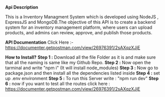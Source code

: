**Api Description**

This is a Inventory Managment System which is developed using NodeJS , ExpressJS and MongoDB.The objective of this API is to create a backend system for an inventory management platform, where users can upload products, and admins can review, approve, and publish those products.

**API Documentation**
Click Here :- https://documenter.getpostman.com/view/26976391/2sAXqzXJjE

**How to Install?**
**Step 1 :** Download all the file Folder as it is and make sure that all the naming is same like my Github Repo.
**Step 2 :** Now open the tarminal and write "npm i" (It will install node_modules)
**Step 3 :** Now go to package.json and then install all the dependencies listed inside 
**Step 4 :** set up .env environment
**Step 5 :** To run this Server write : "npm run dev"
**Step 6 :** now if you want to test all the routes click here : https://documenter.getpostman.com/view/26976391/2sAXqzXJjE
